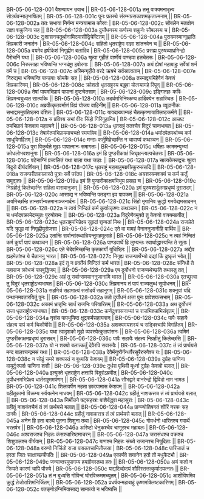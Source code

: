 BR-05-06-128-001  	वैशम्पायन उवाच ||
BR-05-06-128-001a	तत्तु वाक्यमनादृत्य सोऽर्थवन्मातृभाषितम् |
BR-05-06-128-001c	पुनः प्रतस्थे संरम्भात्सकाशमकृतात्मनाम् ||
BR-05-06-128-002a	ततः सभाया निर्गम्य मन्त्रयामास कौरवः |
BR-05-06-128-002c	सौबलेन मताक्षेण राज्ञा शकुनिना सह ||
BR-05-06-128-003a	दुर्योधनस्य कर्णस्य शकुनेः सौबलस्य च |
BR-05-06-128-003c	दुःशासनचतुर्थानामिदमासीद्विचेष्टितम् ||
BR-05-06-128-004a	पुरायमस्मान्गृह्णाति क्षिप्रकारी जनार्दनः |
BR-05-06-128-004c	सहितो धृतराष्ट्रेण राज्ञा शांतनवेन च ||
BR-05-06-128-005a	वयमेव हृषीकेशं निगृह्णीम बलादिव |
BR-05-06-128-005c	प्रसह्य पुरुषव्याघ्रमिन्द्रो वैरोचनिं यथा ||
BR-05-06-128-006a	श्रुत्वा गृहीतं वार्ष्णेयं पाण्डवा हतचेतसः |
BR-05-06-128-006c	निरुत्साहा भविष्यन्ति भग्नदंष्ट्रा इवोरगाः ||
BR-05-06-128-007a	अयं ह्येषां महाबाहुः सर्वेषां शर्म वर्म च |
BR-05-06-128-007c	अस्मिन्गृहीते वरदे ऋषभे सर्वसात्वताम् |
BR-05-06-128-007e 	निरुद्यमा भविष्यन्ति पाण्डवाः सोमकैः सह ||
BR-05-06-128-008a	तस्माद्वयमिहैवैनं केशवं क्षिप्रकारिणम् |
BR-05-06-128-008c	क्रोशतो धृतराष्ट्रस्य बद्ध्वा योत्स्यामहे रिपून् ||
BR-05-06-128-009a	तेषां पापमभिप्रायं पापानां दुष्टचेतसाम् |
BR-05-06-128-009c	इङ्गितज्ञः कविः क्षिप्रमन्वबुध्यत सात्यकिः ||
BR-05-06-128-010a	तदर्थमभिनिष्क्रम्य हार्दिक्येन सहास्थितः |
BR-05-06-128-010c	अब्रवीत्कृतवर्माणं क्षिप्रं योजय वाहिनीम् ||
BR-05-06-128-011a	व्यूढानीकः सभाद्वारमुपतिष्ठस्व दंशितः |
BR-05-06-128-011c	यावदाख्याम्यहं चैतत्कृष्णायाक्लिष्टकर्मणे ||
BR-05-06-128-012a	स प्रविश्य सभां वीरः सिंहो गिरिगुहामिव |
BR-05-06-128-012c	आचष्ट तमभिप्रायं केशवाय महात्मने ||
BR-05-06-128-013a	धृतराष्ट्रं ततश्चैव विदुरं चान्वभाषत |
BR-05-06-128-013c	तेषामेतमभिप्रायमाचचक्षे स्मयन्निव ||
BR-05-06-128-014a	धर्मादपेतमर्थाच्च कर्म साधुविगर्हितम् |
BR-05-06-128-014c	मन्दाः कर्तुमिहेच्छन्ति न चावाप्यं कथञ्चन ||
BR-05-06-128-015a	पुरा विकुर्वते मूढाः पापात्मानः समागताः |
BR-05-06-128-015c	धर्षिताः काममन्युभ्यां क्रोधलोभवशानुगाः ||
BR-05-06-128-016a	इमं हि पुण्डरीकाक्षं जिघृक्षन्त्यल्पचेतसः |
BR-05-06-128-016c	पटेनाग्निं प्रज्वलितं यथा बाला यथा जडाः ||
BR-05-06-128-017a	सात्यकेस्तद्वचः श्रुत्वा विदुरो दीर्घदर्शिवान् |
BR-05-06-128-017c	धृतराष्ट्रं महाबाहुमब्रवीत्कुरुसंसदि ||
BR-05-06-128-018a	राजन्परीतकालास्ते पुत्राः सर्वे परंतप |
BR-05-06-128-018c	अयशस्यमशक्यं च कर्म कर्तुं समुद्यताः ||
BR-05-06-128-019a	इमं हि पुण्डरीकाक्षमभिभूय प्रसह्य च |
BR-05-06-128-019c	निग्रहीतुं किलेच्छन्ति सहिता वासवानुजम् ||
BR-05-06-128-020a	इमं पुरुषशार्दूलमप्रधृष्यं दुरासदम् |
BR-05-06-128-020c	आसाद्य न भविष्यन्ति पतङ्गा इव पावकम् ||
BR-05-06-128-021a	अयमिच्छन्हि तान्सर्वान्यतमानाञ्जनार्दनः |
BR-05-06-128-021c	सिंहो मृगानिव क्रुद्धो गमयेद्यमसादनम् ||
BR-05-06-128-022a	न त्वयं निन्दितं कर्म कुर्यात्कृष्णः कथञ्चन |
BR-05-06-128-022c	न च धर्मादपक्रामेदच्युतः पुरुषोत्तमः ||
BR-05-06-128-023a	विदुरेणैवमुक्ते तु केशवो वाक्यमब्रवीत् |
BR-05-06-128-023c	धृतराष्ट्रमभिप्रेक्ष्य सुहृदां शृण्वतां मिथः ||
BR-05-06-128-024a	राजन्नेते यदि क्रुद्धा मां निगृह्णीयुरोजसा |
BR-05-06-128-024c	एते वा मामहं वैनाननुजानीहि पार्थिव ||
BR-05-06-128-025a	एतान्हि सर्वान्संरब्धान्नियन्तुमहमुत्सहे |
BR-05-06-128-025c	न त्वहं निन्दितं कर्म कुर्यां पापं कथञ्चन ||
BR-05-06-128-026a	पाण्डवार्थे हि लुभ्यन्तः स्वार्थाद्धास्यन्ति ते सुताः |
BR-05-06-128-026c	एते चेदेवमिच्छन्ति कृतकार्यो युधिष्ठिरः ||
BR-05-06-128-027a	अद्यैव ह्यहमेतांश्च ये चैताननु भारत |
BR-05-06-128-027c	निगृह्य राजन्पार्थेभ्यो दद्यां किं दुष्कृतं भवेत् ||
BR-05-06-128-028a	इदं तु न प्रवर्तेयं निन्दितं कर्म भारत |
BR-05-06-128-028c	संनिधौ ते महाराज क्रोधजं पापबुद्धिजम् ||
BR-05-06-128-029a	एष दुर्योधनो राजन्यथेच्छति तथास्तु तत् |
BR-05-06-128-029c	अहं तु सर्वान्समयाननुजानामि भारत ||
BR-05-06-128-030a	एतच्छ्रुत्वा तु विदुरं धृतराष्ट्रोऽभ्यभाषत |
BR-05-06-128-030c	क्षिप्रमानय तं पापं राज्यलुब्धं सुयोधनम् ||
BR-05-06-128-031a	सहमित्रं सहामात्यं ससोदर्यं सहानुगम् |
BR-05-06-128-031c	शक्नुयां यदि पन्थानमवतारयितुं पुनः ||
BR-05-06-128-032a	ततो दुर्योधनं क्षत्ता पुनः प्रावेशयत्सभाम् |
BR-05-06-128-032c	अकामं भ्रातृभिः सार्धं राजभिः परिवारितम् ||
BR-05-06-128-033a	अथ दुर्योधनं राजा धृतराष्ट्रोऽभ्यभाषत |
BR-05-06-128-033c	कर्णदुःशासनाभ्यां च राजभिश्चाभिसंवृतम् ||
BR-05-06-128-034a	नृशंस पापभूयिष्ठ क्षुद्रकर्मसहायवान् |
BR-05-06-128-034c	पापैः सहायैः संहत्य पापं कर्म चिकीर्षसि ||
BR-05-06-128-035a	अशक्यमयशस्यं च सद्भिश्चापि विगर्हितम् |
BR-05-06-128-035c	यथा त्वादृशको मूढो व्यवस्येत्कुलपांसनः ||
BR-05-06-128-036a	त्वमिमं पुण्डरीकाक्षमप्रधृष्यं दुरासदम् |
BR-05-06-128-036c	पापैः सहायैः संहत्य निग्रहीतुं किलेच्छसि ||
BR-05-06-128-037a	यो न शक्यो बलात्कर्तुं देवैरपि सवासवैः |
BR-05-06-128-037c	तं त्वं प्रार्थयसे मन्द बालश्चन्द्रमसं यथा ||
BR-05-06-128-038a	देवैर्मनुष्यैर्गन्धर्वैरसुरैरुरगैश्च यः |
BR-05-06-128-038c	न सोढुं समरे शक्यस्तं न बुध्यसि केशवम् ||
BR-05-06-128-039a	दुर्ग्रहः पाणिना वायुर्दुःस्पर्शः पाणिना शशी |
BR-05-06-128-039c	दुर्धरा पृथिवी मूर्ध्ना दुर्ग्रहः केशवो बलात् ||
BR-05-06-128-040a	इत्युक्ते धृतराष्ट्रेण क्षत्तापि विदुरोऽब्रवीत् |
BR-05-06-128-040c	दुर्योधनमभिप्रेक्ष्य धार्तराष्ट्रममर्षणम् ||
BR-05-06-128-041a	सौभद्वारे वानरेन्द्रो द्विविदो नाम नामतः |
BR-05-06-128-041c	शिलावर्षेण महता छादयामास केशवम् ||
BR-05-06-128-042a	ग्रहीतुकामो विक्रम्य सर्वयत्नेन माधवम् |
BR-05-06-128-042c	ग्रहीतुं नाशकत्तत्र तं त्वं प्रार्थयसे बलात् ||
BR-05-06-128-043a	निर्मोचने षट्सहस्राः पाशैर्बद्ध्वा महासुराः |
BR-05-06-128-043c	ग्रहीतुं नाशकंश्चैनं तं त्वं प्रार्थयसे बलात् ||
BR-05-06-128-044a	प्राग्ज्योतिषगतं शौरिं नरकः सह दानवैः |
BR-05-06-128-044c	ग्रहीतुं नाशकत्तत्र तं त्वं प्रार्थयसे बलात् ||
BR-05-06-128-045a	अनेन हि हता बाल्ये पूतना शिशुना तथा |
BR-05-06-128-045c	गोवर्धनो धारितश्च गवार्थे भरतर्षभ ||
BR-05-06-128-046a	अरिष्टो धेनुकश्चैव चाणूरश्च महाबलः |
BR-05-06-128-046c	अश्वराजश्च निहतः कंसश्चारिष्टमाचरन् ||
BR-05-06-128-047a	जरासंधश्च वक्रश्च शिशुपालश्च वीर्यवान् |
BR-05-06-128-047c	बाणश्च निहतः संख्ये राजानश्च निषूदिताः ||
BR-05-06-128-048a	वरुणो निर्जितो राजा पावकश्चामितौजसा |
BR-05-06-128-048c	पारिजातं च हरता जितः साक्षाच्छचीपतिः ||
BR-05-06-128-049a	एकार्णवे शयानेन हतौ तौ मधुकैटभौ |
BR-05-06-128-049c	जन्मान्तरमुपागम्य हयग्रीवस्तथा हतः ||
BR-05-06-128-050a	अयं कर्ता न क्रियते कारणं चापि पौरुषे |
BR-05-06-128-050c	यद्यदिच्छेदयं शौरिस्तत्तत्कुर्यादयत्नतः ||
BR-05-06-128-051a	तं न बुध्यसि गोविन्दं घोरविक्रममच्युतम् |
BR-05-06-128-051c	आशीविषमिव क्रुद्धं तेजोराशिमनिर्जितम् ||
BR-05-06-128-052a	प्रधर्षयन्महाबाहुं कृष्णमक्लिष्टकारिणम् |
BR-05-06-128-052c	पतङ्गोऽग्निमिवासाद्य सामात्यो न भविष्यसि ||
